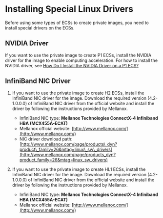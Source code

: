 # Installing Special Linux Drivers<a name="EN-US_TOPIC_0082002007"></a>

Before using some types of ECSs to create private images, you need to install special drivers on the ECSs.

## NVIDIA Driver<a name="section210402212491"></a>

If you want to use the private image to create P1 ECSs, install the NVIDIA driver for the image to enable computing acceleration. For how to install the NVIDIA driver, see  [How Do I Install the NVIDIA Driver on a P1 ECS?](how-do-i-install-the-nvidia-driver-on-a-p1-ecs.md)

## InfiniBand NIC Driver<a name="section19610134011493"></a>

1.  If you want to use the private image to create H2 ECSs, install the InfiniBand NIC driver for the image. Download the required version \(4.2-1.0.0.0\) of InfiniBand NIC driver from the official website and install the driver by following the instructions provided by Mellanox.
    -   InfiniBand NIC type:  **Mellanox Technologies ConnectX-4 Infiniband HBA \(MCX455A-ECAT\)**
    -   Mellanox official website:  [http://www.mellanox.com/](http://www.mellanox.com/)
    -   NIC driver download path:  [http://www.mellanox.com/page/products\_dyn?product\_family=26&mtag=linux\_sw\_drivers](http://www.mellanox.com/page/products_dyn?product_family=26&mtag=linux_sw_drivers)

2.  If you want to use the private image to create HL1 ECSs, install the InfiniBand NIC driver for the image. Download the required version \(4.2-1.0.0.0\) of InfiniBand NIC driver from the official website and install the driver by following the instructions provided by Mellanox.
    -   InfiniBand NIC type:  **Mellanox Technologies ConnectX-4 Infiniband HBA \(MCX455A-ECAT\)**
    -   Mellanox official website:  [http://www.mellanox.com/](http://www.mellanox.com/)


